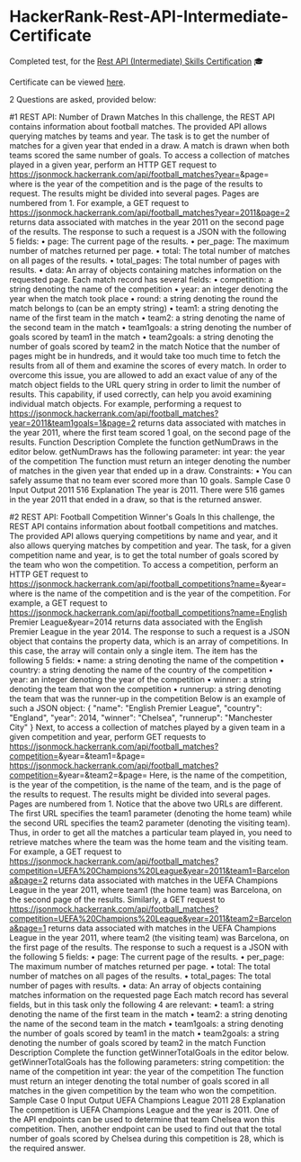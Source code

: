 # HackerRank-Rest-API-Intermediate-Certificate
Completed test, for the [Rest API (Intermediate) Skills Certification](https://www.hackerrank.com/skills-verification/rest_api_intermediate) 🎓

Certificate can be viewed [here](https://www.hackerrank.com/certificates/503c0efb7f46).

2 Questions are asked, provided below:

#1 REST API: Number of Drawn Matches 
In this challenge, the REST API contains information about football matches. The provided API allows querying matches by teams and year. The task is to get the number of matches for a given year that ended in a draw. A match is drawn when both teams scored the same number of goals.
To access a collection of matches played in a given year, perform an HTTP GET request to https://jsonmock.hackerrank.com/api/football_matches?year=<year>&page=<page> where <year> is the year of the competition and <page> is the page of the results to request. The results might be divided into several pages. Pages are numbered from 1.
For example, a GET request to https://jsonmock.hackerrank.com/api/football_matches?year=2011&page=2 returns data associated with matches in the year 2011 on the second page of the results.
The response to such a request is a JSON with the following 5 fields:
•	page: The current page of the results.
•	per_page: The maximum number of matches returned per page.
•	total: The total number of matches on all pages of the results.
•	total_pages: The total number of pages with results.
•	data: An array of objects containing matches information on the requested page.
Each match record has several fields:
•	competition: a string denoting the name of the competition
•	year: an integer denoting the year when the match took place
•	round: a string denoting the round the match belongs to (can be an empty string)
•	team1: a string denoting the name of the first team in the match
•	team2: a string denoting the name of the second team in the match
•	team1goals: a string denoting the number of goals scored by team1 in the match
•	team2goals: a string denoting the number of goals scored by team2 in the match
Notice that the number of pages might be in hundreds, and it would take too much time to fetch the results from all of them and examine the scores of every match. In order to overcome this issue, you are allowed to add an exact value of any of the match object fields to the URL query string in order to limit the number of results. This capability, if used correctly, can help you avoid examining individual match objects.
For example, performing a request to https://jsonmock.hackerrank.com/api/football_matches?year=2011&team1goals=1&page=2 returns data associated with matches in the year 2011, where the first team scored 1 goal, on the second page of the results.
Function Description Complete the function getNumDraws in the editor below.
getNumDraws has the following parameter: int year: the year of the competition
The function must return an integer denoting the number of matches in the given year that ended up in a draw.
Constraints:
•	You can safely assume that no team ever scored more than 10 goals.
Sample Case 0
Input	Output
2011	516
Explanation The year is 2011. There were 516 games in the year 2011 that ended in a draw, so that is the returned answer.


#2 REST API: Football Competition Winner's Goals 
In this challenge, the REST API contains information about football competitions and matches. The provided API allows querying competitions by name and year, and it also allows querying matches by competition and year. The task, for a given competition name and year, is to get the total number of goals scored by the team who won the competition.
To access a competition, perform an HTTP GET request to https://jsonmock.hackerrank.com/api/football_competitions?name=<name>&year=<year> where <name> is the name of the competition and <year> is the year of the competition.
For example, a GET request to https://jsonmock.hackerrank.com/api/football_competitions?name=English Premier League&year=2014 returns data associated with the English Premier League in the year 2014.
The response to such a request is a JSON object that contains the property data, which is an array of competitions. In this case, the array will contain only a single item. The item has the following 5 fields:
•	name: a string denoting the name of the competition
•	country: a string denoting the name of the country of the competition
•	year: an integer denoting the year of the competition
•	winner: a string denoting the team that won the competition
•	runnerup: a string denoting the team that was the runner-up in the competition
Below is an example of such a JSON object:
{
"name": "English Premier League",
"country": "England",
"year": 2014,
"winner": "Chelsea",
"runnerup": "Manchester City"
}
Next, to access a collection of matches played by a given team in a given competition and year, perform GET requests to https://jsonmock.hackerrank.com/api/football_matches?competition=<competition>&year=<year>&team1=<team>&page=<page> https://jsonmock.hackerrank.com/api/football_matches?competition=<competition>&year=<year>&team2=<team>&page=<page>
Here, <competition> is the name of the competition, <year> is the year of the competition, <team> is the name of the team, and <page> is the page of the results to request. The results might be divided into several pages. Pages are numbered from 1.
Notice that the above two URLs are different. The first URL specifies the team1 parameter (denoting the home team) while the second URL specifies the team2 parameter (denoting the visiting team). Thus, in order to get all the matches a particular team played in, you need to retrieve matches where the team was the home team and the visiting team.
For example, a GET request to https://jsonmock.hackerrank.com/api/football_matches?competition=UEFA%20Champions%20League&year=2011&team1=Barcelona&page=2 returns data associated with matches in the UEFA Champions League in the year 2011, where team1 (the home team) was Barcelona, on the second page of the results.
Similarly, a GET request to https://jsonmock.hackerrank.com/api/football_matches?competition=UEFA%20Champions%20League&year=2011&team2=Barcelona&page=1 returns data associated with matches in the UEFA Champions League in the year 2011, where team2 (the visiting team) was Barcelona, on the first page of the results.
The response to such a request is a JSON with the following 5 fields:
•	page: The current page of the results.
•	per_page: The maximum number of matches returned per page.
•	total: The total number of matches on all pages of the results.
•	total_pages: The total number of pages with results.
•	data: An array of objects containing matches information on the requested page
Each match record has several fields, but in this task only the following 4 are relevant:
•	team1: a string denoting the name of the first team in the match
•	team2: a string denoting the name of the second team in the match
•	team1goals: a string denoting the number of goals scored by team1 in the match
•	team2goals: a string denoting the number of goals scored by team2 in the match
Function Description Complete the function getWinnerTotalGoals in the editor below.
getWinnerTotalGoals has the following parameters: string competition: the name of the competition int year: the year of the competition
The function must return an integer denoting the total number of goals scored in all matches in the given competition by the team who won the competition.
Sample Case 0
Input	Output
UEFA Champions League 2011 	28
Explanation The competition is UEFA Champions League and the year is 2011. One of the API endpoints can be used to determine that team Chelsea won this competition. Then, another endpoint can be used to find out that the total number of goals scored by Chelsea during this competition is 28, which is the required answer.

